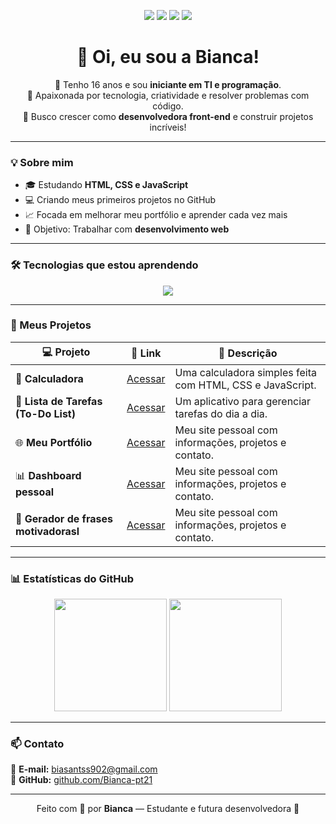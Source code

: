 

<p align="center">
  <img src="https://img.shields.io/badge/HTML5-orange?logo=html5&logoColor=white" />
  <img src="https://img.shields.io/badge/CSS3-blue?logo=css3&logoColor=white" />
  <img src="https://img.shields.io/badge/JavaScript-yellow?logo=javascript&logoColor=white" />
  <img src="https://img.shields.io/badge/GitHub-black?logo=github&logoColor=white" />
</p>

<h1 align="center">👋 Oi, eu sou a Bianca!</h1>

<p align="center">
  💙 Tenho 16 anos e sou <b>iniciante em TI e programação</b>.<br>
  📘 Apaixonada por tecnologia, criatividade e resolver problemas com código.<br>
  🚀 Busco crescer como <b>desenvolvedora front-end</b> e construir projetos incríveis!
</p>

---

### 💡 Sobre mim
- 🎓 Estudando **HTML, CSS e JavaScript**
- 💻 Criando meus primeiros projetos no GitHub
- 📈 Focada em melhorar meu portfólio e aprender cada vez mais
- 🎯 Objetivo: Trabalhar com **desenvolvimento web**

---

### 🛠️ Tecnologias que estou aprendendo
<div align="center">

<img src="https://skillicons.dev/icons?i=html,css,js,github,git,vscode" />

</div>

---

### 🚀 Meus Projetos

| 💻 Projeto | 🔗 Link | 📝 Descrição |
|-------------|---------|--------------|
| 🧮 **Calculadora** | [Acessar](https://bianca-pt21.github.io/Calculadora/) | Uma calculadora simples feita com HTML, CSS e JavaScript. |
| 📝 **Lista de Tarefas (To-Do List)** | [Acessar](https://bianca-pt21.github.io/To-do-list/) | Um aplicativo para gerenciar tarefas do dia a dia. |
| 🌐 **Meu Portfólio** | [Acessar](https://bianca-pt21.github.io/bia/) | Meu site pessoal com informações, projetos e contato. |
| 📊 **Dashboard pessoal** | [Acessar](https://bianca-pt21.github.io/bia/) | Meu site pessoal com informações, projetos e contato. |
| 💫 **Gerador de frases motivadorasl** | [Acessar](https://bianca-pt21.github.io/bia/) | Meu site pessoal com informações, projetos e contato. |
---

### 📊 Estatísticas do GitHub

<div align="center">
  <img height="180em" src="https://github-readme-stats.vercel.app/api?username=Bianca-pt21&show_icons=true&theme=tokyonight&hide_border=true" />
  <img height="180em" src="https://github-readme-stats.vercel.app/api/top-langs/?username=Bianca-pt21&layout=compact&theme=tokyonight&hide_border=true" />
</div>

---

### 📫 Contato
📧 **E-mail:** [biasantss902@gmail.com](mailto:biasantss902@gmail.com)  
💼 **GitHub:** [github.com/Bianca-pt21](https://github.com/Bianca-pt21)

---

<p align="center">
  Feito com 💙 por <b>Bianca</b> — Estudante e futura desenvolvedora 🚀
</p>
